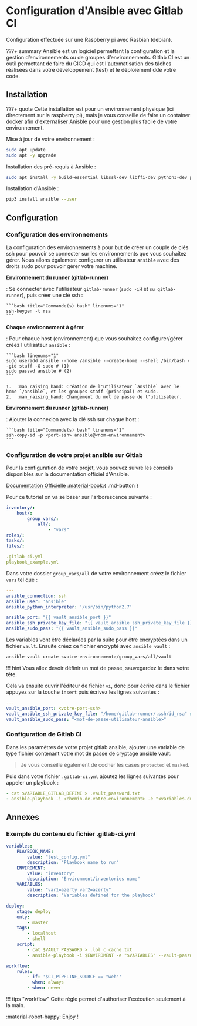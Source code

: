 # Configuration d'Ansible avec Gitlab CI

Configuration effectuée sur une Raspberry pi avec Rasbian (debian).

???+ summary
    Ansible est un logiciel permettant la configuration et la gestion d’environnements ou de groupes d’environnements.
    Gitlab CI est un outil permettant de faire du CICD qui est l'automatisation des tâches réalisées dans votre développement (test) et le déploiement dde  votre code.

## Installation

???+ quote
    Cette installation est pour un environnement physique (ici directement sur la raspberry pi), mais je vous conseille de faire un container docker afin d'externaliser Anisble pour une gestion plus facile de votre environnement.

Mise à jour de votre environnement :

```bash title="Commande(s) bash" linenums="1"
sudo apt update
sudo apt -y upgrade
```

Installation des pré-requis à Ansible :

```bash title="Commande(s) bash" linenums="1"
sudo apt install -y build-essential libssl-dev libffi-dev python3-dev python3-pip
```

Installation d'Ansible :

```bash title="Commande(s) bash" linenums="1"
pip3 install ansible --user
```

## Configuration

### Configuration des environnements

La configuration des environnements à pour but de créer un couple de clés ssh pour pouvoir se connecter sur les environnements que vous souhaitez gérer. Nous allons également configurer un utilisateur `ansible` avec des droits sudo pour pouvoir gérer votre machine.

**Environnement du runner (gitlab-runner)**

:   Se connecter avec l'utilisateur `gitlab-runner` (`sudo -iH` et `su gitlab-runner`), puis créer une clé ssh :

    ```bash title="Commande(s) bash" linenums="1"
    ssh-keygen -t rsa
    ```

**Chaque environnement à gérer**

:   Pour chaque host (environnement) que vous souhaitez configurer/gérer créez l'utilisateur `ansible` :

    ```bash linenums="1"
    sudo useradd ansible --home /ansible --create-home --shell /bin/bash --gid staff -G sudo # (1)
    sudo passwd ansible # (2)
    ```

    1.  :man_raising_hand: Création de l'utilisateur `ansible` avec le home `/ansible`, et les groupes staff (principal) et sudo.
    2.  :man_raising_hand: Changement du mot de passe de l'utilisateur.

**Environnement du runner (gitlab-runner)**

:   Ajouter la connexion avec la clé ssh sur chaque host :

    ```bash title="Commande(s) bash" linenums="1"
    ssh-copy-id -p <port-ssh> ansible@<nom-environnement>
    ```

### Configuration de votre projet ansible sur Gitlab

Pour la configuration de votre projet, vous pouvez suivre les conseils disponibles sur la documentation officiel d'Ansible.

[Documentation Officielle :material-book:](https://docs.ansible.com/){ .md-button }

Pour ce tutoriel on va se baser sur l'arborescence suivante :

```yaml title="arborescence du projet"
inventory/:
    host/:
        group_vars/:
            all/:
                - "vars"
roles/:
tasks/:
files/:

.gitlab-ci.yml
playbook_example.yml
```

Dans votre dossier `group_vars/all` de votre environnement créez le fichier `vars` tel que :

```yaml title="inventory/group_vars/all/vars" linenums="1"
---
ansible_connection: ssh
ansible_user: 'ansible'
ansible_python_interpreter: '/usr/bin/python2.7'

ansible_port: "{{ vault_ansible_port }}"
ansible_ssh_private_key_file: "{{ vault_ansible_ssh_private_key_file }}"
ansible_sudo_pass: "{{ vault_ansible_sudo_pass }}"
```

Les variables vont être déclarées par la suite pour être encryptées dans un fichier `vault`.
Ensuite créez ce fichier encrypté avec `ansible vault` :

```bash title="Commande(s) bash" linenums="1"
ansible-vault create <votre-environnement>/group_vars/all/vault
```

!!! hint
    Vous allez devoir définir un mot de passe, sauvegardez le dans votre tête.

Cela va ensuite ouvrir l'éditeur de fichier `vi`, donc pour écrire dans le fichier appuyez sur la touche `insert` puis écrivez les lignes suivantes :

```yaml title="inventory/group_vars/all/vault" linenums="1"
---
vault_ansible_port: <votre-port-ssh>
vault_ansible_ssh_private_key_file: "/home/gitlab-runner/.ssh/id_rsa" # Ou le répertoire contenant votre clé ssh privée
vault_ansible_sudo_pass: "<mot-de-passe-utilisateur-ansible>"
```

### Configuration de Gitlab CI

Dans les paramètres de votre projet gitlab ansible, ajouter une variable de type fichier contenant votre mot de passe de cryptage ansible vault.

> Je vous conseille également de cocher les cases `protected` et `masked`.
> 

Puis dans votre fichier `.gitlab-ci.yml` ajoutez les lignes suivantes pour appeler un playbook :

```yaml title=".gitlab-ci.yml" linenums="1"
- cat $VARIABLE_GITLAB_DEFINI > .vault_password.txt
- ansible-playbook -i <chemin-de-votre-environnement> -e "<variables-du-playbook>" --vault-password-file .vault_password.txt <nom-du-playbook>
```

## Annexes

### Exemple du contenu du fichier .gitlab-ci.yml

```yaml title=".gitlab-ci.yml" linenums="1"
variables:
    PLAYBOOK_NAME:
        value: "test_config.yml"
        description: "Playbook name to run"
    ENVIROMENT:
        value: "inventory"
        description: "Environment/inventories name"
    VARIABLES:
        value: "var1=azerty var2=azerty"
        description: "Variables defined for the playbook"

deploy:
    stage: deploy
    only:
        - master
    tags:
        - localhost
        - shell
    script:
        - cat $VAULT_PASSWORD > .lol_c_cache.txt
        - ansible-playbook -i $ENVIROMENT -e "$VARIABLES" --vault-password-file .lol_c_cache.txt $PLAYBOOK_NAME

workflow:
    rules:
        - if: '$CI_PIPELINE_SOURCE == "web"'
          when: always
        - when: never
```

!!! tips "workflow"
    Cette règle permet d'authoriser l'exécution seulement à la main.

:material-robot-happy: Enjoy !
